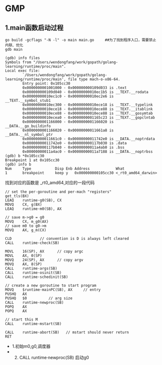 # GMP

## 1.main函数启动过程

```
go build -gcflags "-N -l" -o main main.go     ##为了找到程序入口，需要禁止内联、优化
gdb main
```

    (gdb) info files
    Symbols from "/Users/wendongfang/work/gopath/golang-learning/runtime/proc/main".
    Local exec file:
            `/Users/wendongfang/work/gopath/golang-learning/runtime/proc/main', file type mach-o-x86-64.
            Entry point: 0x105cc30
            0x0000000001001000 - 0x000000000109d033 is .text
            0x000000000109d040 - 0x00000000010ec1b5 is __TEXT.__rodata
            0x00000000010ec1c0 - 0x00000000010ec2e6 is __TEXT.__symbol_stub1
            0x00000000010ec300 - 0x00000000010ece18 is __TEXT.__typelink
            0x00000000010ece18 - 0x00000000010ece88 is __TEXT.__itablink
            0x00000000010ece88 - 0x00000000010ece88 is __TEXT.__gosymtab
            0x00000000010ecea0 - 0x0000000001165c23 is __TEXT.__gopclntab
            0x0000000001166000 - 0x0000000001166020 is __DATA.__go_buildinfo
            0x0000000001166020 - 0x00000000011661a8 is __DATA.__nl_symbol_ptr
            0x00000000011661c0 - 0x00000000011742e0 is __DATA.__noptrdata
            0x00000000011742e0 - 0x000000000117b030 is .data
            0x000000000117b040 - 0x00000000011a4ab0 is .bss
            0x00000000011a4ac0 - 0x00000000011a7188 is __DATA.__noptrbss
    (gdb) b *0x105cc30
    Breakpoint 1 at 0x105cc30
    (gdb) info b
    Num     Type           Disp Enb Address            What
    1       breakpoint     keep y   0x000000000105cc30 <_rt0_amd64_darwin>
    
找到对应的函数是 _rt0_amd64,对应的一段代码

	// set the per-goroutine and per-mach "registers"
	get_tls(BX)
	LEAQ	runtime·g0(SB), CX
	MOVQ	CX, g(BX)
	LEAQ	runtime·m0(SB), AX

	// save m->g0 = g0
	MOVQ	CX, m_g0(AX)
	// save m0 to g0->m
	MOVQ	AX, g_m(CX)

	CLD				// convention is D is always left cleared
	CALL	runtime·check(SB)

	MOVL	16(SP), AX		// copy argc
	MOVL	AX, 0(SP)
	MOVQ	24(SP), AX		// copy argv
	MOVQ	AX, 8(SP)
	CALL	runtime·args(SB)
	CALL	runtime·osinit(SB)
	CALL	runtime·schedinit(SB)

	// create a new goroutine to start program
	MOVQ	$runtime·mainPC(SB), AX		// entry
	PUSHQ	AX
	PUSHQ	$0			// arg size
	CALL	runtime·newproc(SB)
	POPQ	AX
	POPQ	AX

	// start this M
	CALL	runtime·mstart(SB)

	CALL	runtime·abort(SB)	// mstart should never return
	RET

*   1.初始m0,g0,调度器
*   2. CALL	runtime·newproc(SB) 启动g0